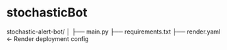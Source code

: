 # stochasticBot
stochastic-alert-bot/ │ ├── main.py ├── requirements.txt ├── render.yaml          ← Render deployment config
